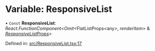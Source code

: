 # Variable: ResponsiveList

• `Const` **ResponsiveList**: *React.FunctionComponent*<*Omit*<FlatListProps<any\>, *renderItem*\> & [*ResponsiveListProps*](../types/responsivelistprops.md)\>

Defined in: [src/ResponsiveList.tsx:17](https://github.com/minimal-ui/minimal-ui/blob/main/packages/minimalui/src/ResponsiveList.tsx#L17)
